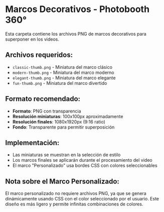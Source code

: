 # Marcos Decorativos - Photobooth 360°

Esta carpeta contiene los archivos PNG de marcos decorativos para superponer en los videos.

## Archivos requeridos:
- `classic-thumb.png` - Miniatura del marco clásico
- `modern-thumb.png` - Miniatura del marco moderno
- `elegant-thumb.png` - Miniatura del marco elegante
- `fun-thumb.png` - Miniatura del marco divertido

## Formato recomendado:
- **Formato**: PNG con transparencia
- **Resolución miniaturas**: 100x100px aproximadamente
- **Resolución finales**: 1080x1920px (9:16 ratio)
- **Fondo**: Transparente para permitir superposición

## Implementación:
- Las miniaturas se muestran en la selección de estilo
- Los marcos finales se aplicarán durante el procesamiento del video
- El marco "Personalizado" usa bordes CSS con colores seleccionables

## Nota sobre el Marco Personalizado:
El marco personalizado no requiere archivos PNG, ya que se genera dinámicamente usando CSS con el color seleccionado por el usuario. Este diseño es más ligero y permite infinitas combinaciones de colores.
